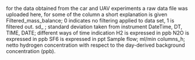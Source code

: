 for the data obtained from the car and UAV experiments a raw data file was uploaded here, for some of the column a short explanation is given
Filtered_mass_balance; 0 indicates no filtering applied to data set, 1 is filtered out.
sd_ ; standard deviation taken from instrument
DateTime, DT, TIME, DATE; different ways of time indication
H2 is expressed in ppb
N2O is expressed in ppb
SF6 is expressed in ppt
Sample flow; ml/min
columns_h; netto hydrogen concentration with respect to the day-derived background concentration (ppb).
